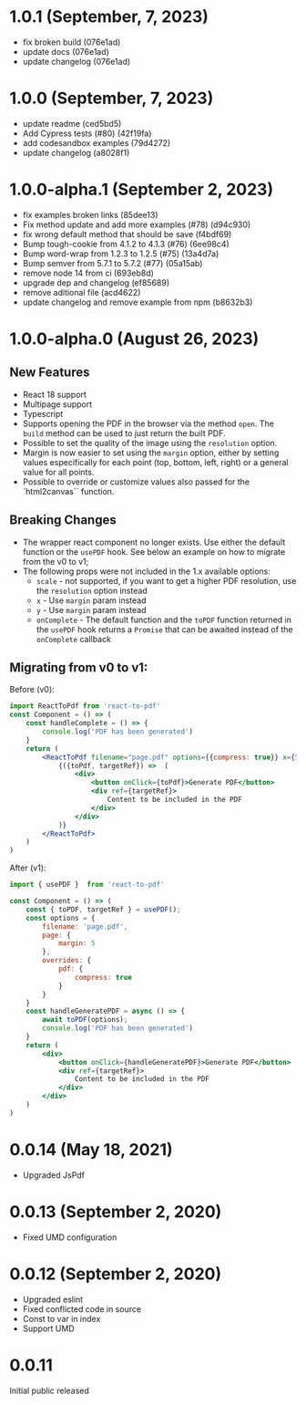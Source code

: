 # 1.0.1 (September, 7, 2023)

* fix broken build (076e1ad)
* update docs (076e1ad)
* update changelog (076e1ad)

# 1.0.0 (September, 7, 2023)

* update readme (ced5bd5)
* Add Cypress tests  (#80) (42f19fa)
* add codesandbox examples (79d4272)
* update changelog (a8028f1)

# 1.0.0-alpha.1 (September 2, 2023)

* fix examples broken links (85dee13)
* Fix method update and add more examples (#78) (d94c930)
* fix wrong default method that should be save (f4bdf69)
* Bump tough-cookie from 4.1.2 to 4.1.3 (#76) (6ee98c4)
* Bump word-wrap from 1.2.3 to 1.2.5 (#75) (13a4d7a)
* Bump semver from 5.7.1 to 5.7.2 (#77) (05a15ab)
* remove node 14 from ci (693eb8d)
* upgrade dep and changelog (ef85689)
* remove aditional file (acd4622)
* update changelog and remove example from npm (b8632b3)

# 1.0.0-alpha.0 (August 26, 2023)

## New Features

- React 18 support
- Multipage support
- Typescript
- Supports opening the PDF in the browser via the method `open`. The `build` method can be used to just return the built PDF.
- Possible to set the quality of the image using the `resolution` option.
- Margin is now easier to set using the `margin` option, either by setting values especifically for each point (top, bottom, left, right) or a general value for all points.
- Possible to override or customize values also passed for the `html2canvas`` function.

## Breaking Changes

- The wrapper react component no longer exists. Use either the default function or the `usePDF` hook. See below an example on how to migrate from the v0 to v1;
- The following props were not included in the 1.x available options:
  - `scale` - not supported, if you want to get a higher PDF resolution, use the `resolution` option instead
  - `x` - Use `margin` param instead
  - `y` - Use `margin` param instead
  - `onComplete` - The default function and the `toPDF` function returned in the `usePDF` hook returns a `Promise` that can be awaited instead of the `onComplete` callback

## Migrating from v0 to v1:

Before (v0):

```jsx
import ReactToPdf from 'react-to-pdf'
const Component = () => (
    const handleComplete = () => {
        console.log('PDF has been generated')
    }
    return (
        <ReactToPdf filename="page.pdf" options={{compress: true}} x={5} y={5} onComplete={handleComplete}>
            {({toPdf, targetRef}) =>  (
                <div>
                    <button onClick={toPdf}>Generate PDF</button>
                    <div ref={targetRef}>
                        Content to be included in the PDF
                    </div>
                </div>
            )}
        </ReactToPdf>
    )
)
```

After (v1):

```jsx
import { usePDF }  from 'react-to-pdf'

const Component = () => (
    const { toPDF, targetRef } = usePDF();
    const options = {
        filename: 'page.pdf',
        page: {
            margin: 5
        },
        overrides: {
            pdf: {
                compress: true
            }
        }
    }
    const handleGeneratePDF = async () => {
        await toPDF(options);
        console.log('PDF has been generated')
    }
    return (
        <div>
            <button onClick={handleGeneratePDF}>Generate PDF</button>
            <div ref={targetRef}>
                Content to be included in the PDF
            </div>
        </div>
    )
)
```

# 0.0.14 (May 18, 2021)

- Upgraded JsPdf

# 0.0.13 (September 2, 2020)

- Fixed UMD configuration

# 0.0.12 (September 2, 2020)

- Upgraded eslint
- Fixed conflicted code in source
- Const to var in index
- Support UMD

# 0.0.11

Initial public released
